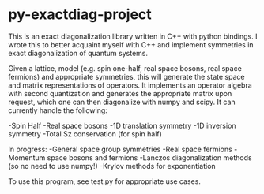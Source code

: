 # py-exactdiag-project

This is an exact diagonalization library written in C++ with python bindings. I wrote this to better acquaint myself with C++ and implement symmetries in exact diagonalization of quantum systems. 

Given a lattice, model (e.g. spin one-half, real space bosons, real space fermions) and appropriate symmetries, this will generate the state space and matrix representations of operators. It implements an operator algebra with second quantization and generates the appropriate matrix upon request, which one can then diagonalize with numpy and scipy. It can currently handle the following:

-Spin Half
-Real space bosons
-1D translation symmetry
-1D inversion symmetry
-Total Sz conservation (for spin half)

In progress:
-General space group symmetries
-Real space fermions
-Momentum space bosons and fermions
-Lanczos diagonalization methods (so no need to use numpy!)
-Krylov methods for exponentiation

To use this program, see test.py for appropriate use cases. 
